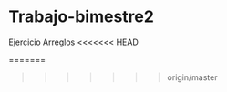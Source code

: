 Trabajo-bimestre2
=================

Ejercicio Arreglos 
<<<<<<< HEAD

=======
>>>>>>> origin/master
